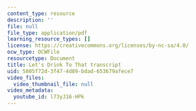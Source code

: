 ```yaml
---
content_type: resource
description: ''
file: null
file_type: application/pdf
learning_resource_types: []
license: https://creativecommons.org/licenses/by-nc-sa/4.0/
ocw_type: OCWFile
resourcetype: Document
title: Let's Drink To That transcript
uid: 5805f72d-3f47-4d89-bdad-653679afece7
video_files:
  video_thumbnail_file: null
video_metadata:
  youtube_id: l73yJ16-HPk
---
```

